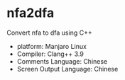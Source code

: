 # nfa2dfa
Convert nfa to dfa using C++
- platform: Manjaro Linux
- Compiler: Clang++ 3.9
- Comments Language: Chinese
- Screen Output Language: Chinese
